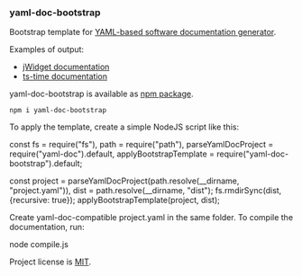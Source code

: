 ### yaml-doc-bootstrap

Bootstrap template for [YAML-based software documentation generator](https://www.npmjs.com/package/yaml-doc).

Examples of output:

* [jWidget documentation](https://enepomnyaschih.github.io/jwidget/)
* [ts-time documentation](https://enepomnyaschih.github.io/ts-time/)

yaml-doc-bootstrap is available as [npm package](https://www.npmjs.com/package/yaml-doc-bootstrap).

    npm i yaml-doc-bootstrap

To apply the template, create a simple NodeJS script like this:

  const fs = require("fs"),
    path = require("path"),
    parseYamlDocProject = require("yaml-doc").default,
    applyBootstrapTemplate = require("yaml-doc-bootstrap").default;
  
  const project = parseYamlDocProject(path.resolve(__dirname, "project.yaml")),
    dist = path.resolve(__dirname, "dist");
  fs.rmdirSync(dist, {recursive: true});
  applyBootstrapTemplate(project, dist);

Create yaml-doc-compatible project.yaml in the same folder. To compile the documentation, run:

  node compile.js

Project license is [MIT](https://github.com/enepomnyaschih/yaml-doc/blob/master/LICENSE).

